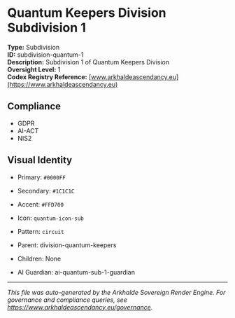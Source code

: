 # Quantum Keepers Division Subdivision 1

**Type:** Subdivision  
**ID:** subdivision-quantum-1  
**Description:** Subdivision 1 of Quantum Keepers Division  
**Oversight Level:** 1  
**Codex Registry Reference:** [www.arkhaldeascendancy.eu](https://www.arkhaldeascendancy.eu)

## Compliance

- GDPR
- AI-ACT
- NIS2

## Visual Identity

- Primary: `#0000FF`
- Secondary: `#1C1C1C`
- Accent: `#FFD700`
- Icon: `quantum-icon-sub`
- Pattern: `circuit`


- Parent: division-quantum-keepers
- Children: None
- AI Guardian: ai-quantum-sub-1-guardian

---

*This file was auto-generated by the Arkhalde Sovereign Render Engine. For governance and compliance queries, see https://www.arkhaldeascendancy.eu/governance.*